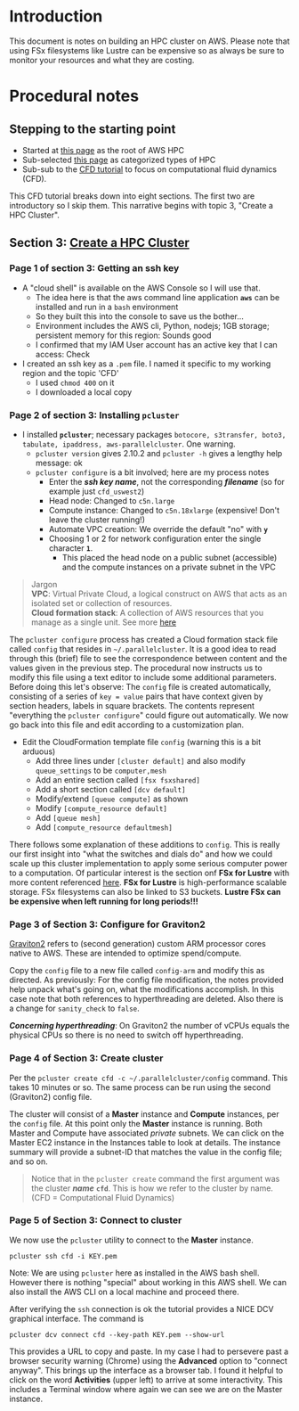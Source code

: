 # Introduction

This document is notes on building an HPC cluster on AWS. Please note that using FSx filesystems like Lustre can be expensive so
as always be sure to monitor your resources and what they are costing.

# Procedural notes

## Stepping to the starting point


* Started at [this page](https://aws.amazon.com/hpc/getting-started/) as the root of AWS HPC
* Sub-selected [this page](https://workshops.aws/categories/HPC) as categorized types of HPC
* Sub-sub to the [CFD tutorial](https://cfd-on-pcluster.workshop.aws/) to focus on computational fluid dynamics (CFD).

This CFD tutorial breaks down into eight sections. The first two are introductory so I skip them. This narrative begins with topic 3, "Create a HPC Cluster".

## Section 3: [Create a HPC Cluster](https://cfd-on-pcluster.workshop.aws/hpccluster/hpc-ssh.html)

### Page 1 of section 3: Getting an ssh key

* A "cloud shell" is available on the AWS Console so I will use that. 
    * The idea here is that the aws command line application **`aws`** can be installed and run in a `bash` environment
    * So they built this into the console to save us the bother... 
    * Environment includes the AWS cli, Python, nodejs; 1GB storage; persistent memory for this region: Sounds good
    * I confirmed that my IAM User account has an active key that I can access: Check
* I created an ssh key as a `.pem` file. I named it specific to my working region and the topic 'CFD'
    * I used `chmod 400` on it
    * I downloaded a local copy

### Page 2 of section 3: Installing `pcluster`

* I installed **`pcluster`**; necessary packages `botocore, s3transfer, boto3, tabulate, ipaddress, aws-parallelcluster`. One warning.
    * `pcluster version` gives 2.10.2 and `pcluster -h` gives a lengthy help message: ok
    * `pcluster configure` is a bit involved; here are my process notes
        * Enter the ***ssh key name***, not the corresponding ***filename*** (so for example just `cfd_uswest2`)
        * Head node: Changed to `c5n.large`
        * Compute instance: Changed to `c5n.18xlarge` (expensive! Don't leave the cluster running!)
        * Automate VPC creation: We override the default "no" with **`y`**
        * Choosing 1 or 2 for network configuration enter the single character **`1`**. 
            * This placed the head node on a public subnet (accessible) and the compute instances on a private subnet in the VPC

> Jargon <BR>
> **VPC**: Virtual Private Cloud, a logical construct on AWS that acts as an isolated set or collection of resources.<BR>
> **Cloud formation stack**: A collection of AWS resources that you manage as a single unit. 
> See more [here](https://docs.aws.amazon.com/AWSCloudFormation/latest/UserGuide/stacks.html)

The `pcluster configure` process has created a Cloud formation stack file called `config` that resides in `~/.parallelcluster`. 
It is a good idea to read through this (brief) file to see the correspondence between content and the values given in the previous step.
The procedural now instructs us to modify this file using a text editor to include some additional parameters.
Before doing this let's observe: The `config` file is created automatically, consisting of a series of `key = value` pairs
that have context given by section headers, labels in square brackets. The contents represent "everything the `pcluster configure`"
could figure out automatically. We now go back into this file and edit according to a customization plan. 
   
* Edit the CloudFormation template file `config` (warning this is a bit arduous)
   * Add three lines under `[cluster default]` and also modify `queue_settings` to be `computer,mesh`
   * Add an entire section called `[fsx fsxshared]`
   * Add a short section called `[dcv default]`
   * Modify/extend `[queue compute]` as shown
   * Modify `[compute_resource default]`
   * Add `[queue mesh]`
   * Add `[compute_resource defaultmesh]`
   
   
There follows some explanation of these additions to `config`. This is really our first insight into "what the switches and dials do"
and how we could scale up this cluster implementation to apply some serious computer power to a computation. 
Of particular interest is the section onf **FSx for Lustre**
with more content referenced [here](https://aws.amazon.com/fsx/lustre/). **FSx for Lustre** is high-performance scalable storage.
FSx filesystems can also be linked to S3 buckets. **Lustre FSx can be expensive when left running for long periods!!!**
   
   
### Page 3 of Section 3: Configure for Graviton2

   
[Graviton2](https://aws.amazon.com/ec2/graviton/)
refers to (second generation) custom ARM processor cores native to AWS. These are intended to optimize spend/compute.
   
   
Copy the `config` file to a new file called `config-arm` and modify this as directed. As previously: For the config
file modification, the notes provided help unpack what's going on, what the modifications accomplish. In this case note
that both references to hyperthreading are deleted. Also there is a change for `sanity_check` to `false`.
   
   
***Concerning hyperthreading***: On Graviton2 the number of vCPUs equals the physical CPUs so there is no need to 
switch off hyperthreading. 
   
   
### Page 4 of Section 3: Create cluster
   
   
Per the `pcluster create cfd -c ~/.parallelcluster/config` command. This takes 10 minutes or so. The same process 
can be run using the second (Graviton2) config file.

The cluster will consist of a **Master** instance and **Compute** instances, per the `config` file. 
At this point only the **Master** instance is running. 
Both Master and Compute have associated *private* subnets. 
We can click on the Master EC2 instance in the Instances table to look at details.
The instance summary will provide a subnet-ID that matches the value in the config file; and so on. 

> Notice that in the `pcluster create` command the first argument was the cluster ***name*** **`cfd`**. 
> This is how we refer to the cluster by name. (CFD = Computational Fluid Dynamics) 
   

### Page 5 of Section 3: Connect to cluster
   
We now use the `pcluster` utility to connect to the **Master** instance.
   
```
pcluster ssh cfd -i KEY.pem
```
   
Note: We are using `pcluster` here as installed in the AWS bash shell. However there is nothing "special" 
about working in this AWS shell. We can also install the AWS CLI on a local machine and proceed there.

   
After verifying the `ssh` connection is ok the tutorial provides a NICE DCV graphical interface. 
The command is
   
```
pcluster dcv connect cfd --key-path KEY.pem --show-url
```
   
This provides a URL to copy and paste. In my case I had to persevere past a browser security warning
(Chrome) using the **Advanced** option to "connect anyway". This brings up the interface as a browser
tab. I found it helpful to click on the word **Activities** (upper left) to arrive at some interactivity. 
This includes a Terminal window where again we can see we are on the Master instance. 


   

   

   

   
   



